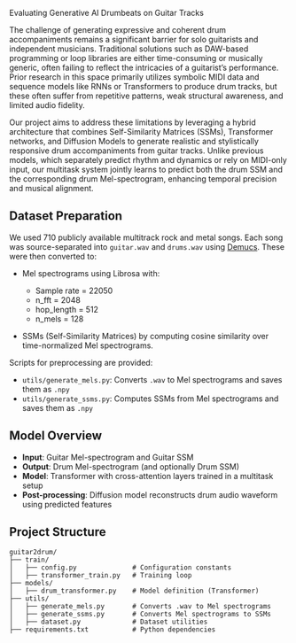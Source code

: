 Evaluating Generative AI Drumbeats on Guitar Tracks

The challenge of generating expressive and coherent drum accompaniments remains a significant barrier for solo guitarists and independent musicians. Traditional solutions such as DAW-based programming or loop libraries are either time-consuming or musically generic, often failing to reflect the intricacies of a guitarist’s performance. Prior research in this space primarily utilizes symbolic MIDI data and sequence models like RNNs or Transformers to produce drum tracks, but these often suffer from repetitive patterns, weak structural awareness, and limited audio fidelity.

Our project aims to address these limitations by leveraging a hybrid architecture that combines Self-Similarity Matrices (SSMs), Transformer networks, and Diffusion Models to generate realistic and stylistically responsive drum accompaniments from guitar tracks. Unlike previous models, which separately predict rhythm and dynamics or rely on MIDI-only input, our multitask system jointly learns to predict both the drum SSM and the corresponding drum Mel-spectrogram, enhancing temporal precision and musical alignment.

## Dataset Preparation

We used 710 publicly available multitrack rock and metal songs. Each song was source-separated into `guitar.wav` and `drums.wav` using [Demucs](https://github.com/facebookresearch/demucs). These were then converted to:

- Mel spectrograms using Librosa with:
  - Sample rate = 22050
  - n_fft = 2048
  - hop_length = 512
  - n_mels = 128

- SSMs (Self-Similarity Matrices) by computing cosine similarity over time-normalized Mel spectrograms.

Scripts for preprocessing are provided:
- `utils/generate_mels.py`: Converts `.wav` to Mel spectrograms and saves them as `.npy`
- `utils/generate_ssms.py`: Computes SSMs from Mel spectrograms and saves them as `.npy`

## Model Overview

- **Input**: Guitar Mel-spectrogram and Guitar SSM
- **Output**: Drum Mel-spectrogram (and optionally Drum SSM)
- **Model**: Transformer with cross-attention layers trained in a multitask setup
- **Post-processing**: Diffusion model reconstructs drum audio waveform using predicted features

## Project Structure

```
guitar2drum/
├── train/
│   ├── config.py              # Configuration constants
│   ├── transformer_train.py   # Training loop
├── models/
│   ├── drum_transformer.py    # Model definition (Transformer)
├── utils/
│   ├── generate_mels.py       # Converts .wav to Mel spectrograms
│   ├── generate_ssms.py       # Converts Mel spectrograms to SSMs
│   ├── dataset.py             # Dataset utilities
├── requirements.txt           # Python dependencies

```
